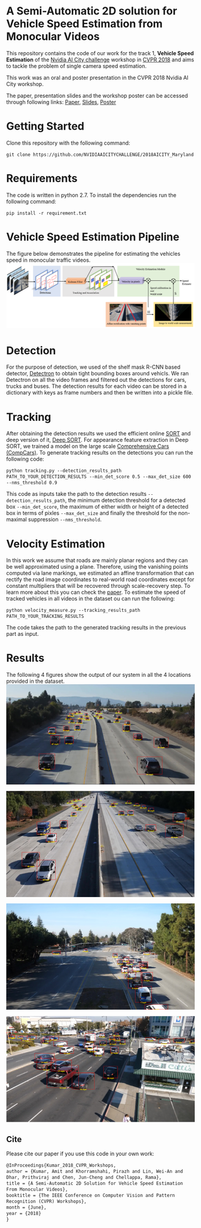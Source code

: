 # A Semi-Automatic 2D solution for Vehicle Speed Estimation from Monocular Videos

This repository contains the code of our work for the track 1, **Vehicle Speed Estimation** of the [Nvidia AI City challenge](https://www.aicitychallenge.org/2018-ai-city-challenge/) workshop in [CVPR 2018](http://cvpr2018.thecvf.com/) and aims to tackle the problem of single camera speed estimation. 

This work was an oral and poster presentation in the CVPR 2018 Nvidia AI City workshop. 

The paper, presentation slides and the workshop poster can be accessed through following links:
[Paper](http://openaccess.thecvf.com/content_cvpr_2018_workshops/papers/w3/Kumar_A_Semi-Automatic_2D_CVPR_2018_paper.pdf), [Slides](https://drive.google.com/file/d/10K0BM3H8_FC5kWnV6iRgZkVqXACGH3Sn/view?usp=sharing), [Poster](https://drive.google.com/file/d/1-a9s6H6V6PNlrJmabj8HWvuZ1-YeVm2p/view?usp=sharing)

# Getting Started

Clone this repository with the following command:

```
git clone https://github.com/NVIDIAAICITYCHALLENGE/2018AICITY_Maryland
```

# Requirements

The code is written in python 2.7. To install the dependencies run the following command:

```
pip install -r requirement.txt
```

# Vehicle Speed Estimation Pipeline

The figure below demonstrates the pipeline for estimating the vehicles speed in monocular traffic videos.
![Pipeline](./figures/outline_new.png)

# Detection 

For the purpose of detection, we used of the shelf mask R-CNN based detector, [Detectron](https://github.com/roytseng-tw/Detectron.pytorch) to obtain tight bounding boxes around vehicls. We ran Detectron on all the video frames and filtered out the detections for cars, trucks and buses. The detection results for each video can be stored in a dictionary with keys as frame numbers and then be written into a pickle file.

# Tracking 

After obtaining the detection results we used the efficient online [SORT](https://github.com/abewley/sort) and deep version of it, [Deep SORT](https://github.com/nwojke/deep_sort). For appearance feature extraction in Deep SORT, we trained a model on the large scale [Comprehensive Cars (CompCars)](http://mmlab.ie.cuhk.edu.hk/datasets/comp_cars/index.html). To generate tracking results on the detections you can run the following code:

```
python tracking.py --detection_results_path PATH_TO_YOUR_DETECTION_RESULTS --min_det_score 0.5 --max_det_size 600 --nms_threshold 0.9
```
This code as inputs take the path to the detection results `--detection_results_path`, the minimum detection threshold for a detected box `--min_det_score`, the maximum of either width or height of a detected box in terms of pixles `--max_det_size` and finally the threshold for the non-maximal suppression `--nms_threshold`.

# Velocity Estimation

In this work we assume that roads are mainly planar regions and they can be well approximated using a plane. Therefore, using the vanishing points computed via lane markings, we estimated an affine transformation that can rectify the road image coordinates to real-world road coordinates except for constant multipliers that will be recovered through scale-recovery step. To learn more about this you can check the [paper](http://openaccess.thecvf.com/content_cvpr_2018_workshops/papers/w3/Kumar_A_Semi-Automatic_2D_CVPR_2018_paper.pdf). To estimate the speed of tracked vehicles in all videos in the dataset ou can run the following:

```
python velocity_measure.py --tracking_results_path PATH_TO_YOUR_TRACKING_RESULTS
```
The code takes the path to the generated tracking results in the previous part as input. 

# Results 
The following 4 figures show the output of our system in all the 4 locations provided in the dataset.
![Location1](./figures/loc1_7.PNG)

![Location2](./figures/loc2_2.PNG)

![Location3](./figures/loc3_2.PNG)

![Location4](./figures/loc4_4.PNG)

## Cite
Please cite our paper if you use this code in your own work:
```
@InProceedings{Kumar_2018_CVPR_Workshops,
author = {Kumar, Amit and Khorramshahi, Pirazh and Lin, Wei-An and Dhar, Prithviraj and Chen, Jun-Cheng and Chellappa, Rama},
title = {A Semi-Automatic 2D Solution for Vehicle Speed Estimation From Monocular Videos},
booktitle = {The IEEE Conference on Computer Vision and Pattern Recognition (CVPR) Workshops},
month = {June},
year = {2018}
} 
```


